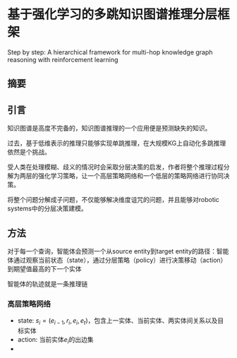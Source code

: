 # 基于强化学习的多跳知识图谱推理分层框架

Step by step: A hierarchical framework for multi-hop knowledge graph reasoning with reinforcement learning

## 摘要


## 引言

知识图谱是高度不完备的，知识图谱推理的一个应用便是预测缺失的知识。

过去，基于低维表示的推理只能够实现单跳推理，在大规模KG上自动化多跳推理依然是个挑战。

受人类在处理模糊、歧义的情况时会采取分层决策的启发，作者将整个推理过程分解为两层的强化学习策略，让一个高层策略网络和一个低层的策略网络进行协同决策。

将整个问题分解成子问题，不仅能够解决维度诅咒的问题，并且能够对robotic systems中的分层决策建模。

## 方法

对于每一个查询，智能体会预测一个从source entity到target entity的路径：智能体通过观察当前状态（state），通过分层策略（policy）进行决策移动（action）到期望值最高的下一个实体

智能体的轨迹就是一条推理链

### 高层策略网络

* state: $s_i=(e_{i-1},r_i,e_i,e_t)$，包含上一实体、当前实体、两实体间关系以及目标实体
* action: 当前实体$e_i$的出边集
* 
